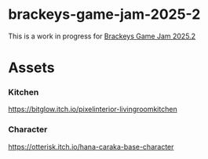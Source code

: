 # brackeys-game-jam-2025-2

This is a work in progress for [Brackeys Game Jam 2025.2](https://itch.io/jam/brackeys-14)

# Assets

### Kitchen
https://bitglow.itch.io/pixelinterior-livingroomkitchen

### Character
https://otterisk.itch.io/hana-caraka-base-character